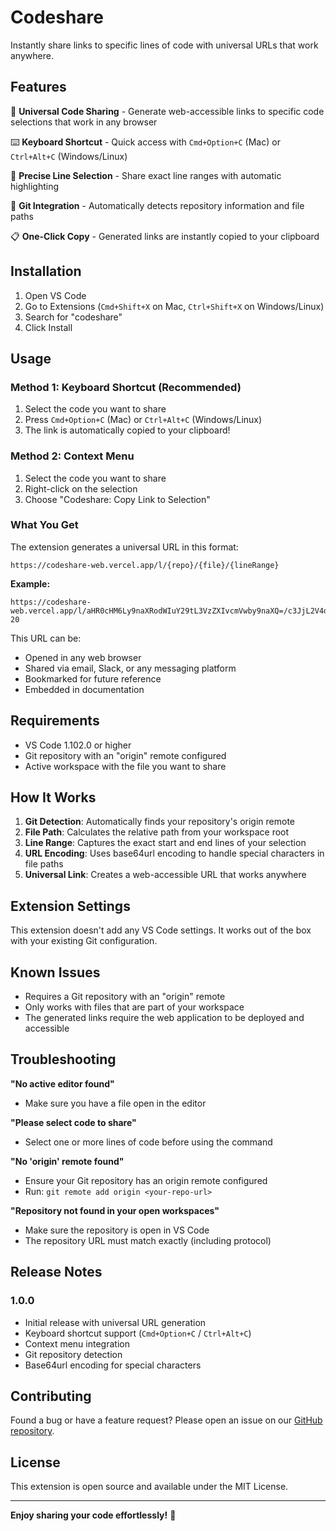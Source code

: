 # Codeshare

Instantly share links to specific lines of code with universal URLs that work anywhere.

## Features

🚀 **Universal Code Sharing** - Generate web-accessible links to specific code selections that work in any browser

⌨️ **Keyboard Shortcut** - Quick access with `Cmd+Option+C` (Mac) or `Ctrl+Alt+C` (Windows/Linux)

🎯 **Precise Line Selection** - Share exact line ranges with automatic highlighting

🔗 **Git Integration** - Automatically detects repository information and file paths

📋 **One-Click Copy** - Generated links are instantly copied to your clipboard

## Installation

1. Open VS Code
2. Go to Extensions (`Cmd+Shift+X` on Mac, `Ctrl+Shift+X` on Windows/Linux)
3. Search for "codeshare"
4. Click Install

## Usage

### Method 1: Keyboard Shortcut (Recommended)
1. Select the code you want to share
2. Press `Cmd+Option+C` (Mac) or `Ctrl+Alt+C` (Windows/Linux)
3. The link is automatically copied to your clipboard!

### Method 2: Context Menu
1. Select the code you want to share
2. Right-click on the selection
3. Choose "Codeshare: Copy Link to Selection"

### What You Get

The extension generates a universal URL in this format:
```
https://codeshare-web.vercel.app/l/{repo}/{file}/{lineRange}
```

**Example:**
```
https://codeshare-web.vercel.app/l/aHR0cHM6Ly9naXRodWIuY29tL3VzZXIvcmVwby9naXQ=/c3JjL2V4dGVuc2lvbi50cw==/10-20
```

This URL can be:
- Opened in any web browser
- Shared via email, Slack, or any messaging platform
- Bookmarked for future reference
- Embedded in documentation

## Requirements

- VS Code 1.102.0 or higher
- Git repository with an "origin" remote configured
- Active workspace with the file you want to share

## How It Works

1. **Git Detection**: Automatically finds your repository's origin remote
2. **File Path**: Calculates the relative path from your workspace root
3. **Line Range**: Captures the exact start and end lines of your selection
4. **URL Encoding**: Uses base64url encoding to handle special characters in file paths
5. **Universal Link**: Creates a web-accessible URL that works anywhere

## Extension Settings

This extension doesn't add any VS Code settings. It works out of the box with your existing Git configuration.

## Known Issues

- Requires a Git repository with an "origin" remote
- Only works with files that are part of your workspace
- The generated links require the web application to be deployed and accessible

## Troubleshooting

**"No active editor found"**
- Make sure you have a file open in the editor

**"Please select code to share"**
- Select one or more lines of code before using the command

**"No 'origin' remote found"**
- Ensure your Git repository has an origin remote configured
- Run: `git remote add origin <your-repo-url>`

**"Repository not found in your open workspaces"**
- Make sure the repository is open in VS Code
- The repository URL must match exactly (including protocol)

## Release Notes

### 1.0.0
- Initial release with universal URL generation
- Keyboard shortcut support (`Cmd+Option+C` / `Ctrl+Alt+C`)
- Context menu integration
- Git repository detection
- Base64url encoding for special characters

## Contributing

Found a bug or have a feature request? Please open an issue on our [GitHub repository](https://github.com/Sarthakischill/codeshare-project.git).

## License

This extension is open source and available under the MIT License.

---

**Enjoy sharing your code effortlessly!** 🎉
